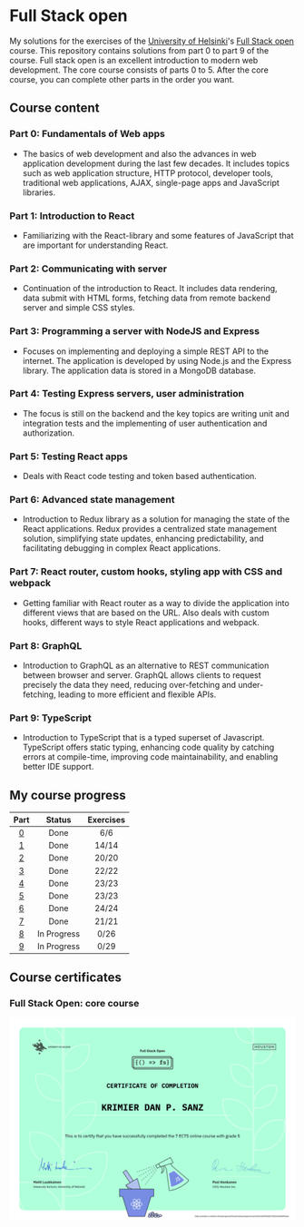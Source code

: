 # Full Stack open

My solutions for the exercises of the [University of Helsinki](https://www.helsinki.fi/)'s [Full Stack open](https://fullstackopen.com/) course. This repository contains solutions from part 0 to part 9 of the course. Full stack open is an excellent introduction to modern web development. The core course consists of parts 0 to 5. After the core course, you can complete other parts in the order you want.

## Course content

### Part 0: Fundamentals of Web apps
- The basics of web development and also the advances in web application development during the last few decades. It includes topics such as web application structure, HTTP protocol, developer tools, traditional web applications, AJAX, single-page apps and JavaScript libraries.

### Part 1: Introduction to React
- Familiarizing with the React-library and some features of JavaScript that are important for understanding React.

### Part 2: Communicating with server
- Continuation of the introduction to React. It includes data rendering, data submit with HTML forms, fetching data from remote backend server and simple CSS styles.

### Part 3: Programming a server with NodeJS and Express
- Focuses on implementing and deploying a simple REST API to the internet. The application is developed by using Node.js and the Express library. The application data is stored in a MongoDB database.

### Part 4: Testing Express servers, user administration
- The focus is still on the backend and the key topics are writing unit and integration tests and the implementing of user authentication and authorization.

### Part 5: Testing React apps
- Deals with React code testing and token based authentication.

### Part 6: Advanced state management
- Introduction to Redux library as a solution for managing the state of the React applications. Redux provides a centralized state management solution, simplifying state updates, enhancing predictability, and facilitating debugging in complex React applications.

### Part 7: React router, custom hooks, styling app with CSS and webpack
- Getting familiar with React router as a way to divide the application into different views that are based on the URL. Also deals with custom hooks, different ways to style React applications and webpack.

### Part 8: GraphQL
- Introduction to GraphQL as an alternative to REST communication between browser and server. GraphQL allows clients to request precisely the data they need, reducing over-fetching and under-fetching, leading to more efficient and flexible APIs.

### Part 9: TypeScript
- Introduction to TypeScript that is a typed superset of Javascript. TypeScript offers static typing, enhancing code quality by catching errors at compile-time, improving code maintainability, and enabling better IDE support.

## My course progress

| Part           | Status      | Exercises |
| :------------: | :---------: | :-------: |
| [0](https://github.com/uepzues/fullstackopen/tree/main/part%200) | Done        | 6/6       |
| [1](https://github.com/uepzues/fullstackopen/tree/main/part1) | Done        | 14/14     |
| [2](https://github.com/uepzues/fullstackopen/tree/main/part2) | Done        | 20/20     |
| [3](https://github.com/uepzues/fullstackopen/tree/main/part3) | Done        | 22/22     |
| [4](https://github.com/uepzues/fullstackopen/tree/main/part4) | Done        | 23/23     |
| [5](https://github.com/uepzues/fullstackopen/tree/main/part5) | Done        | 23/23     |
| [6](https://github.com/uepzues/fullstackopen/tree/main/part6) | Done        | 24/24     |
| [7](https://github.com/uepzues/fullstackopen/tree/main/Part7) | Done        | 21/21     |
| [8](https://github.com/uepzues/fullstackopen/tree/main/part8) | In Progress | 0/26     |
| [9](https://github.com/uepzues/fullstackopen/tree/main/part9) | In Progress        | 0/29     |

## Course certificates

### Full Stack Open: core course

![Full Stack Open core course Certificate](./img/certificate-fullstack.png)
